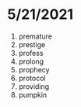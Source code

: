 # 5/21/2021

1. premature
2. prestige
3. profess
4. prolong
5. prophecy
6. protocol
7. providing
8. pumpkin
